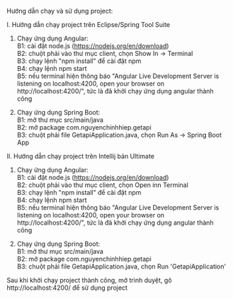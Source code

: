 Hướng dẫn chạy và sử dụng project:

I. Hướng dẫn chạy project trên Eclipse/Spring Tool Suite

1. Chạy ứng dụng Angular:<br/>
B1: cài đặt node.js (https://nodejs.org/en/download)<br/>
B2: chuột phải vào thư mục client, chọn Show In -> Terminal<br/>
B3: chạy lệnh "npm install" để cài đặt npm<br/>
B4: chạy lệnh npm start<br/>
B5: nếu terminal hiện thông báo "Angular Live Development Server is listening on localhost:4200, open your browser on http://localhost:4200/", tức là đã khởi chạy ứng dụng angular thành công

2. Chạy ứng dụng Spring Boot:<br/>
B1: mở thư mục src/main/java<br/>
B2: mở package com.nguyenchinhhiep.getapi<br/>
B3: chuột phải file GetapiApplication.java, chọn Run As -> Spring Boot App<br/>

II. Hướng dẫn chạy project trên Intellij bản Ultimate

1. Chạy ứng dụng Angular:<br/>
B1: cài đặt node.js (https://nodejs.org/en/download)<br/>
B2: chuột phải vào thư mục client, chọn Open inn Terminal<br/>
B3: chạy lệnh "npm install" để cài đặt npm<br/>
B4: chạy lệnh npm start<br/>
B5: nếu terminal hiện thông báo "Angular Live Development Server is listening on localhost:4200, open your browser on http://localhost:4200/", tức là đã khởi chạy ứng dụng angular thành công

2. Chạy ứng dụng Spring Boot:<br/>
B1: mở thư mục src/main/java<br/>
B2: mở package com.nguyenchinhhiep.getapi<br/>
B3: chuột phải file GetapiApplication.java, chọn Run 'GetapiApplication'

Sau khi khởi chạy project thành công, mở trình duyệt, gõ http://localhost:4200/ để sử dụng project
